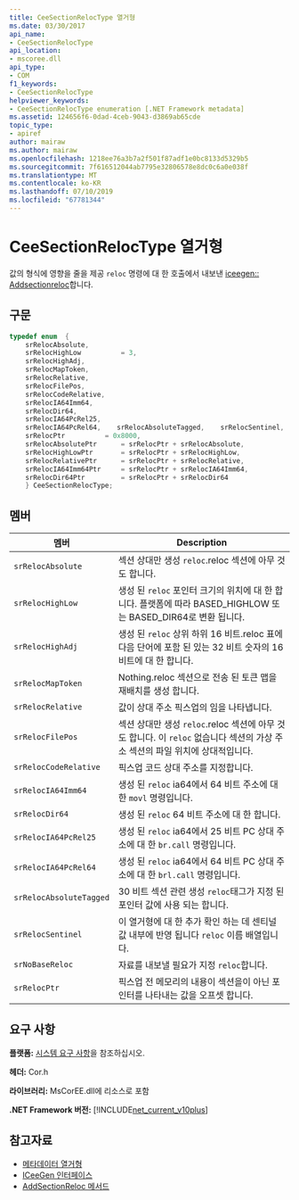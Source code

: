 ```yaml
---
title: CeeSectionRelocType 열거형
ms.date: 03/30/2017
api_name:
- CeeSectionRelocType
api_location:
- mscoree.dll
api_type:
- COM
f1_keywords:
- CeeSectionRelocType
helpviewer_keywords:
- CeeSectionRelocType enumeration [.NET Framework metadata]
ms.assetid: 124656f6-0dad-4ceb-9043-d3869ab65cde
topic_type:
- apiref
author: mairaw
ms.author: mairaw
ms.openlocfilehash: 1218ee76a3b7a2f501f87adf1e0bc8133d5329b5
ms.sourcegitcommit: 7f616512044ab7795e32806578e8dc0c6a0e038f
ms.translationtype: MT
ms.contentlocale: ko-KR
ms.lasthandoff: 07/10/2019
ms.locfileid: "67781344"
---
```

# <a name="ceesectionreloctype-enumeration"></a>CeeSectionRelocType 열거형
값의 형식에 영향을 줄을 제공 `reloc` 명령에 대 한 호출에서 내보낸 [iceegen:: Addsectionreloc](../../../../docs/framework/unmanaged-api/metadata/iceegen-addsectionreloc-method.md)합니다.  
  
## <a name="syntax"></a>구문  
  
```cpp  
typedef enum  {  
    srRelocAbsolute,  
    srRelocHighLow          = 3,  
    srRelocHighAdj,       
    srRelocMapToken,  
    srRelocRelative,  
    srRelocFilePos,  
    srRelocCodeRelative,  
    srRelocIA64Imm64,  
    srRelocDir64,  
    srRelocIA64PcRel25,  
    srRelocIA64PcRel64,    srRelocAbsoluteTagged,    srRelocSentinel,    srNoBaseReloc       = 0x4000,  
    srRelocPtr          = 0x8000,  
    srRelocAbsolutePtr      = srRelocPtr + srRelocAbsolute,  
    srRelocHighLowPtr       = srRelocPtr + srRelocHighLow,  
    srRelocRelativePtr      = srRelocPtr + srRelocRelative,  
    srRelocIA64Imm64Ptr     = srRelocPtr + srRelocIA64Imm64,  
    srRelocDir64Ptr         = srRelocPtr + srRelocDir64  
    } CeeSectionRelocType;  
```  
  
## <a name="members"></a>멤버  
  
|멤버|Description|  
|------------|-----------------|  
|`srRelocAbsolute`|섹션 상대만 생성 `reloc`.reloc 섹션에 아무 것도 합니다.|  
|`srRelocHighLow`|생성 된 `reloc` 포인터 크기의 위치에 대 한 합니다. 플랫폼에 따라 BASED_HIGHLOW 또는 BASED_DIR64로 변환 됩니다.|  
|`srRelocHighAdj`|생성 된 `reloc` 상위 하위 16 비트.reloc 표에 다음 단어에 포함 된 있는 32 비트 숫자의 16 비트에 대 한 합니다.|  
|`srRelocMapToken`|Nothing.reloc 섹션으로 전송 된 토큰 맵을 재배치를 생성 합니다.|  
|`srRelocRelative`|값이 상대 주소 픽스업의 임을 나타냅니다.|  
|`srRelocFilePos`|섹션 상대만 생성 `reloc`.reloc 섹션에 아무 것도 합니다. 이 `reloc` 없습니다 섹션의 가상 주소 섹션의 파일 위치에 상대적입니다.|  
|`srRelocCodeRelative`|픽스업 코드 상대 주소를 지정합니다.|  
|`srRelocIA64Imm64`|생성 된 `reloc` ia64에서 64 비트 주소에 대 한 `movl` 명령입니다.|  
|`srRelocDir64`|생성 된 `reloc` 64 비트 주소에 대 한 합니다.|  
|`srRelocIA64PcRel25`|생성 된 `reloc` ia64에서 25 비트 PC 상대 주소에 대 한 `br.call` 명령입니다.|  
|`srRelocIA64PcRel64`|생성 된 `reloc` ia64에서 64 비트 PC 상대 주소에 대 한 `brl.call` 명령입니다.|  
|`srRelocAbsoluteTagged`|30 비트 섹션 관련 생성 `reloc`태그가 지정 된 포인터 값에 사용 되는 합니다.|  
|`srRelocSentinel`|이 열거형에 대 한 추가 확인 하는 데 센티널 값 내부에 반영 됩니다 `reloc` 이름 배열입니다.|  
|`srNoBaseReloc`|자료를 내보낼 필요가 지정 `reloc`합니다.|  
|`srRelocPtr`|픽스업 전 메모리의 내용이 섹션을이 아닌 포인터를 나타내는 값을 오프셋 합니다.|  
  
## <a name="requirements"></a>요구 사항  
 **플랫폼:** [시스템 요구 사항](../../../../docs/framework/get-started/system-requirements.md)을 참조하십시오.  
  
 **헤더:** Cor.h  
  
 **라이브러리:** MsCorEE.dll에 리소스로 포함  
  
 **.NET Framework 버전:** [!INCLUDE[net_current_v10plus](../../../../includes/net-current-v10plus-md.md)]  
  
## <a name="see-also"></a>참고자료

- [메타데이터 열거형](../../../../docs/framework/unmanaged-api/metadata/metadata-enumerations.md)
- [ICeeGen 인터페이스](../../../../docs/framework/unmanaged-api/metadata/iceegen-interface.md)
- [AddSectionReloc 메서드](../../../../docs/framework/unmanaged-api/metadata/iceegen-addsectionreloc-method.md)
